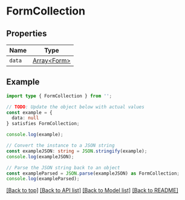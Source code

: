 # FormCollection

## Properties

| Name   | Type                         |
| ------ | ---------------------------- |
| `data` | [Array&lt;Form&gt;](Form.md) |

## Example

```typescript
import type { FormCollection } from '';

// TODO: Update the object below with actual values
const example = {
  data: null
} satisfies FormCollection;

console.log(example);

// Convert the instance to a JSON string
const exampleJSON: string = JSON.stringify(example);
console.log(exampleJSON);

// Parse the JSON string back to an object
const exampleParsed = JSON.parse(exampleJSON) as FormCollection;
console.log(exampleParsed);
```

[[Back to top]](#) [[Back to API list]](../README.md#api-endpoints) [[Back to Model list]](../README.md#models) [[Back to README]](../README.md)
